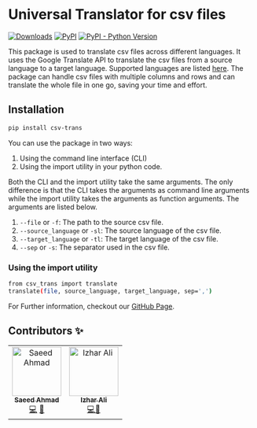 # Universal Translator for csv files

[![Downloads](https://static.pepy.tech/personalized-badge/csv-trans?period=total&units=international_system&left_color=grey&right_color=brightgreen&left_text=Downloads)](https://pepy.tech/project/csv-trans)    [![PyPI](https://img.shields.io/pypi/v/csv-trans)](https://pypi.org/project/csv-trans/)   [![PyPI - Python Version](https://img.shields.io/pypi/pyversions/csv-trans)](https://pypi.org/project/csv-trans/)



This package is used to translate csv files across different languages. It uses the Google Translate API to translate the csv files from a source language to a target language. Supported languages are listed [here](https://cloud.google.com/translate/docs/languages). The package can handle csv files with multiple columns and rows and can translate the whole file in one go, saving your time and effort. 

## Installation
```bash
pip install csv-trans
```

You can use the package in two ways:
1. Using the command line interface (CLI)
2. Using the import utility in your python code.

Both the CLI and the import utility take the same arguments. The only difference is that the CLI takes the arguments as command line arguments while the import utility takes the arguments as function arguments. The arguments are listed below.

1. `--file` or `-f`: The path to the source csv file.
2. `--source_language` or `-sl`: The source language of the csv file.
3. `--target_language` or `-tl`: The target language of the csv file.
4. `--sep` or `-s`: The separator used in the csv file.

### Using the import utility
```bash
from csv_trans import translate
translate(file, source_language, target_language, sep=',')
```

For Further information, checkout our [GitHub Page](https://github.com/ML-Dev-Hub/universal-translator-for-csv-files).
     
## Contributors ✨
<!-- ALL-CONTRIBUTORS-LIST:START - Do not remove or modify this section -->
<!-- prettier-ignore-start -->
<!-- markdownlint-disable -->
<table>
  <tbody>
    <tr>
      <td align="center"><a href="https://github.com/saeedahmadicp"><img src="https://avatars.githubusercontent.com/saeedahmadicp?v=4?s=100" width="100px;" alt="Saeed Ahmad"/><br /><sub><b>Saeed Ahmad</b></sub></a><br /><a href="https://github.com/ML-Dev-Hub/universal-translator-for-csv-files/commits?author=saeedahmadicp" title="Code">💻</a> <a href="https://github.com/ML-Dev-Hub/universal-translator-for-csv-files/commits?author=saeedahmadicp" title="Documentation">📖</a></td>
      <td align="center"><a href="https://github.com/ali-izhar"><img src="https://avatars3.githubusercontent.com/ali-izhar?v=4?s=100" width="100px;" alt="Izhar Ali"/><br /><sub><b>Izhar Ali</b></sub></a><br /><a href="https://github.com/ML-Dev-Hub/universal-translator-for-csv-files/commits?author=ali-izhar" title="Code">💻</a><a href="https://github.com/ML-Dev-Hub/universal-translator-for-csv-files/commits?author=ali-izhar" title="Documentation">📖</a></td></td>
 </tr>
  </tbody>
</table>

<!-- markdownlint-restore -->
<!-- prettier-ignore-end -->

<!-- ALL-CONTRIBUTORS-LIST:END -->
